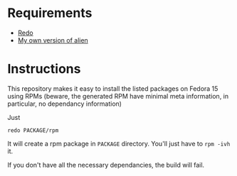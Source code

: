 Requirements
============

 -  [Redo](https://github.com/apenwarr/redo)
 -  [My own version of alien](https://github.com/mildred/alien)

Instructions
============

This repository makes it easy to install the listed packages on Fedora 15 using RPMs (beware, the generated RPM have minimal meta information, in particular, no dependancy information)

Just

    redo PACKAGE/rpm

It will create a rpm package in `PACKAGE` directory. You'll just have to `rpm -ivh` it.

If you don't have all the necessary dependancies, the build will fail.
